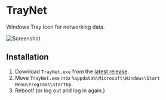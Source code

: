 # TrayNet
Windows Tray Icon for networking data.

![Screenshot](https://raw.githubusercontent.com/moriczgergo/TrayNet/master/img/screenshot.png)

## Installation

 1. Download `TrayNet.exe` from the [latest release](github.com/moriczgergo/TrayNet/releases/latest).
 2. Move `TrayNet.exe` into `%appdata%\Microsoft\Windows\Start Menu\Programs\StartUp`.
 3. Reboot! (or log out and log in again.)